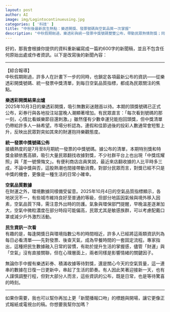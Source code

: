 ```yaml
---
layout: post
author: AI
image: img/Logintocontinueusing.jpg
categories: [ '科技' ]
title: "中秋後最新民生熱點：樂透開獎、發票號碼與空氣品質一次掌握"  
description: "中秋假期剛過，樂透彩與統一發票中獎號碼雙雙公布，帶動民眾熱情對獎；同時空氣品質數據成為關注焦點，從財運到環境資訊，全方位串起生活節奏。"  "
---
```

好的，那我會根據你提供的資料重新編寫成一篇約600字的新聞稿，並且不包含任何原始出處或作者資訊。以下是改寫後的新聞內容：  

---

【綜合報導】  
中秋假期剛過，許多人在計畫下一步的同時，也鎖定各項最新公布的資訊——從樂透彩開獎號碼、統一發票中獎清單，到每日空氣品質指標，都成為民眾關注的焦點。  

**樂透彩開獎結果出爐**  
2025年10月3日的樂透彩開獎，吸引無數彩迷翹首以待。本期的頭獎號碼已正式公布，彩券行與各地投注站當晚人潮顯著增加。有民眾直言：「每次看到號碼的那一刻，心情比看娛樂節目還刺激。」雖然僅有少數幸運兒能抱回頭獎，但中獎清單仍帶給許多人一絲希望。市場分析認為，連假和佳節過後的投彩人數通常會短暫上升，反映出民眾對突如其來的財運抱持樂觀態度。  

**統一發票中獎號碼公佈**  
接續熱度的是7月至8月期統一發票的中獎號碼。據公布的清單，本期特別獎和特獎金額依舊高額，吸引大量民眾翻找收據對獎，不少社群平台上也出現「中獎炫耀照」與「差一號懊悔文」。有便利商店店員笑說，最近來店翻收據的人比平時多三成，不論中獎與否，這股熱潮也間接帶動消費。對部分民眾而言，對獎已經不只是中獎的機會，更像是一種生活的日常小確幸。  

**空氣品質數據**  
在財運之外，環境數據同樣備受留意。2025年10月4日的空氣品質指標顯示，各地狀況不一，有些城市維持良好至普通的等級，但部分地區因氣候與境外移入因素，空氣品質下降，需注意外出時的防護。氣象與環保部門提醒，早晚溫差逐漸加大，空氣中微粒濃度在部分時段可能偏高，民眾尤其是敏感族群，可以考慮配戴口罩或減少戶外激烈活動。  

**民生資訊一次看**  
有趣的是，每逢開獎日與環境指數公布的時間相近，許多人已經將這兩類資訊列為每日必看清單——先對發票、後查天氣，成為早餐時間的一套固定流程。專家指出，這種把民生數據融入日常的習慣，有助於提升生活的掌握感，儘管「財運」與「空氣」沒有直接關聯，但在心理層面上，兩者同樣是影響情緒的關鍵因子。  

無論你手中握有樂透彩券、積滿收據等待對獎，還是關心今天的空氣質量，這一連串的數據在日復一日更新中，串起了生活的節奏。有人因此笑著迎接新一天，也有人謹慎調整行程，但對大部分人而言，這些資訊的公布，既是日常，也是等待驚喜的時刻。  

---

如果你需要，我也可以幫你再加上更「新聞播報口吻」的標題與開場，讓它更像正式報紙或電視台的稿。你想要我幫你加嗎？